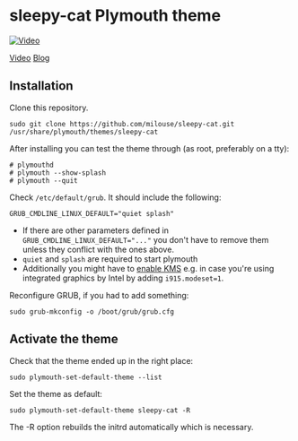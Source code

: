 # sleepy-cat Plymouth theme

[![Video](https://4.bp.blogspot.com/-gG0MBGjEE9M/WBYXrOGrVGI/AAAAAAAABVE/auGpLRYf7jor4hu3jurYGcjaVBapHyAVACLcB/s320/8998adc40112985a8f29cf414925d390.gif)](https://www.youtube.com/watch?v=c6f478VBhtE)


[Video](https://www.youtube.com/watch?v=c6f478VBhtE)
[Blog](https://www.eionix.co.in/2016/10/30/plymouth-theme-for-ubuntu.html)

## Installation

Clone this repository.

    sudo git clone https://github.com/milouse/sleepy-cat.git /usr/share/plymouth/themes/sleepy-cat


After installing you can test the theme through (as root, preferably on
a tty):

    # plymouthd
    # plymouth --show-splash
    # plymouth --quit

Check `/etc/default/grub`. It should include the following:

    GRUB_CMDLINE_LINUX_DEFAULT="quiet splash"

- If there are other parameters defined in
  `GRUB_CMDLINE_LINUX_DEFAULT="..."` you don't have to remove them
  unless they conflict with the ones above.
- `quiet` and `splash` are required to start plymouth
- Additionally you might have to [enable KMS](https://unix.stackexchange.com/a/110589)
  e.g. in case you're using integrated graphics by Intel by adding
  `i915.modeset=1`.

Reconfigure GRUB, if you had to add something:

    sudo grub-mkconfig -o /boot/grub/grub.cfg

## Activate the theme

Check that the theme ended up in the right place:

    sudo plymouth-set-default-theme --list

Set the theme as default:

    sudo plymouth-set-default-theme sleepy-cat -R

The -R option rebuilds the initrd automatically which is necessary.
